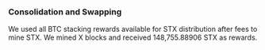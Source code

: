 ---
---

### Consolidation and Swapping

We used all BTC stacking rewards available for STX distribution after fees to mine STX. We mined X blocks and received 148,755.88906 STX as rewards.
